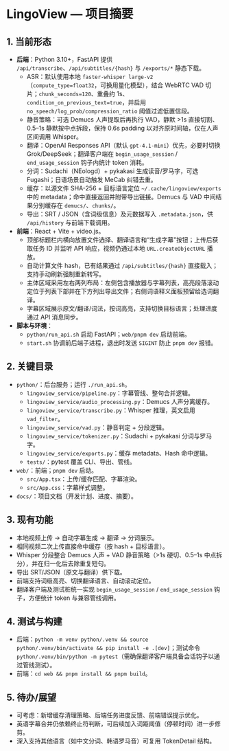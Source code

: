 # LingoView — 项目摘要

## 1. 当前形态
- **后端**：Python 3.10+，FastAPI 提供 `/api/transcribe`、`/api/subtitles/{hash}` 与 `/exports/*` 静态下载。
  - ASR：默认使用本地 `faster-whisper large-v2`（`compute_type=float32`，可换用量化模型），结合 WebRTC VAD 切片；`chunk_seconds=120`、重叠约 1s、`condition_on_previous_text=true`，并启用 `no_speech/log_prob/compression_ratio` 阈值过滤低置信段。
  - 静音策略：可选 Demucs 人声提取后再执行 VAD，静默 >1s 直接切割、0.5–1s 静默按中点拆段，保持 0.6s padding 以对齐原时间轴，仅在人声区间调用 Whisper。
  - 翻译：OpenAI Responses API（默认 `gpt-4.1-mini`）优先，必要时切换 Grok/DeepSeek；翻译客户端在 `begin_usage_session` / `end_usage_session` 钩子内统计 token 消耗。
  - 分词：Sudachi（NEologd）+ pykakasi 生成读音/罗马字，可选 Fugashi；日语场景自动触发 MeCab 纠错去重。
  - 缓存：以源文件 SHA-256 + 目标语言定位 `~/.cache/lingoview/exports` 中的 metadata；命中直接返回并附带导出链接。Demucs 与 VAD 中间结果分别缓存在 `demucs/`、`chunks/`。
  - 导出：SRT / JSON（含词级信息）及元数据写入 `.metadata.json`，供 `/api/history` 与前端下载调用。
- **前端**：React + Vite + video.js。
  - 顶部标题栏内横向放置文件选择、翻译语言和“生成字幕”按钮；上传后获取任务 ID 并监听 API 响应，视频仍通过本地 `URL.createObjectURL` 播放。
  - 自动计算文件 hash，已有结果通过 `/api/subtitles/{hash}` 直接载入；支持手动刷新强制重新转写。
  - 主体区域采用左右两列布局：左侧包含播放器与字幕列表，高亮段落滚动定位于列表下部并在下方列出导出文件；右侧词语释义面板预留给选词翻译。
  - 字幕区域展示原文/翻译/词法，按词高亮，支持切换目标语言；处理进度通过 API 消息同步。
- **脚本与环境**：
  - `python/run_api.sh` 启动 FastAPI；`web/pnpm dev` 启动前端。
  - `start.sh` 协调前后端子进程，退出时发送 `SIGINT` 防止 `pnpm dev` 报错。

## 2. 关键目录
- `python/`：后台服务；运行 `./run_api.sh`。
  - `lingoview_service/pipeline.py`：字幕管线、整句合并逻辑。
  - `lingoview_service/audio_processing.py`：Demucs 人声分离缓存。
  - `lingoview_service/transcribe.py`：Whisper 推理，英文启用 `vad_filter`。
  - `lingoview_service/vad.py`：静音判定 + 分段逻辑。
  - `lingoview_service/tokenizer.py`：Sudachi + pykakasi 分词与罗马字。
  - `lingoview_service/exports.py`：缓存 metadata、Hash 命中逻辑。
  - `tests/`：pytest 覆盖 CLI、导出、管线。
- `web/`：前端；`pnpm dev` 启动。
  - `src/App.tsx`：上传/缓存匹配、字幕渲染。
  - `src/App.css`：字幕样式调整。
- `docs/`：项目文档（开发计划、进度、摘要）。

## 3. 现有功能
- 本地视频上传 → 自动字幕生成 → 翻译 → 分词展示。
- 相同视频二次上传直接命中缓存（按 hash + 目标语言）。
- Whisper 分段整合 Demucs 人声 + VAD 静音策略（>1s 硬切、0.5–1s 中点拆分），并在归一化后去除重复短句。
- 导出 SRT/JSON（原文与翻译）供下载。
- 前端支持词级高亮、切换翻译语言、自动滚动定位。
- 翻译客户端及测试桩统一实现 `begin_usage_session` / `end_usage_session` 钩子，方便统计 token 与兼容管线调用。

## 4. 测试与构建
- 后端：`python -m venv python/.venv && source python/.venv/bin/activate && pip install -e .[dev]`；测试命令 `python/.venv/bin/python -m pytest`（需确保翻译客户端具备会话钩子以通过管线测试）。
- 前端：`cd web && pnpm install && pnpm build`。

## 5. 待办/展望
- 可考虑：新增缓存清理策略、后端任务进度反馈、前端错误提示优化。
- 英语字幕合并仍依赖终止符判断，可后续加入词距阈值（停顿时间）进一步修剪。
- 深入支持其他语言（如中文分词、韩语罗马音）可复用 TokenDetail 结构。
